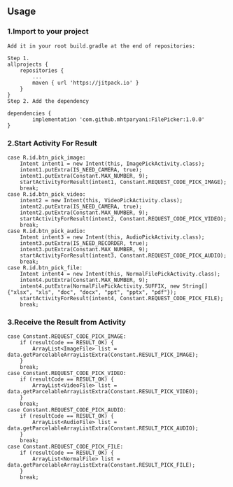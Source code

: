 ## Usage
### 1.Import to your project
    Add it in your root build.gradle at the end of repositories:

	Step 1.
	allprojects {
		repositories {
			...
			maven { url 'https://jitpack.io' }
		}
	}
	Step 2. Add the dependency

	dependencies {
	        implementation 'com.github.mhtparyani:FilePicker:1.0.0'
	}
    
### 2.Start Activity For Result
    case R.id.btn_pick_image:
		Intent intent1 = new Intent(this, ImagePickActivity.class);
		intent1.putExtra(IS_NEED_CAMERA, true);
		intent1.putExtra(Constant.MAX_NUMBER, 9);
		startActivityForResult(intent1, Constant.REQUEST_CODE_PICK_IMAGE);
		break;
	case R.id.btn_pick_video:
		intent2 = new Intent(this, VideoPickActivity.class);
		intent2.putExtra(IS_NEED_CAMERA, true);
		intent2.putExtra(Constant.MAX_NUMBER, 9);
		startActivityForResult(intent2, Constant.REQUEST_CODE_PICK_VIDEO);
		break;
	case R.id.btn_pick_audio:
		Intent intent3 = new Intent(this, AudioPickActivity.class);
		intent3.putExtra(IS_NEED_RECORDER, true);
		intent3.putExtra(Constant.MAX_NUMBER, 9);
		startActivityForResult(intent3, Constant.REQUEST_CODE_PICK_AUDIO);
		break;
	case R.id.btn_pick_file:
		Intent intent4 = new Intent(this, NormalFilePickActivity.class);
		intent4.putExtra(Constant.MAX_NUMBER, 9);
		intent4.putExtra(NormalFilePickActivity.SUFFIX, new String[] {"xlsx", "xls", "doc", "docx", "ppt", "pptx", "pdf"});
		startActivityForResult(intent4, Constant.REQUEST_CODE_PICK_FILE);
		break;
		
### 3.Receive the Result from Activity
    case Constant.REQUEST_CODE_PICK_IMAGE:
		if (resultCode == RESULT_OK) {
            ArrayList<ImageFile> list = data.getParcelableArrayListExtra(Constant.RESULT_PICK_IMAGE);
        }
        break;
	case Constant.REQUEST_CODE_PICK_VIDEO:
		if (resultCode == RESULT_OK) {
            ArrayList<VideoFile> list = data.getParcelableArrayListExtra(Constant.RESULT_PICK_VIDEO);
        }
        break;
    case Constant.REQUEST_CODE_PICK_AUDIO:
		if (resultCode == RESULT_OK) {
            ArrayList<AudioFile> list = data.getParcelableArrayListExtra(Constant.RESULT_PICK_AUDIO);
        }
        break;
	case Constant.REQUEST_CODE_PICK_FILE:
		if (resultCode == RESULT_OK) {
            ArrayList<NormalFile> list = data.getParcelableArrayListExtra(Constant.RESULT_PICK_FILE);
        }
        break;

